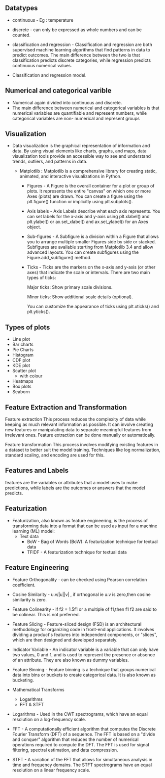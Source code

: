 ## Datatypes
- continuous - Eg : temperature
- discrete - can only be expressed as whole numbers and can be counted.
- classification and regression - Classification and regression are both supervised machine learning algorithms that find patterns in data to predict outcomes. The main                                          difference between the two is that classification predicts discrete categories, while regression predicts continuous numerical values.

- Classification and regression model.
  
## Numerical and categorical varible
- Numerical again divided into continuous and discrete.
- The main difference between numerical and categorical variables is that numerical variables are quantifiable and represent numbers, while categorical variables are non-        numerical and represent groups

## Visualization
- Data visualization is the graphical representation of information and data. By using visual elements like charts, graphs, and maps, data visualization tools provide an         accessible way to see and understand trends, outliers, and patterns in data.
  
  - Matplotlib : Matplotlib is a comprehensive library for creating static, animated, and interactive visualizations in Python.
    
     - Figures - A Figure is the overall container for a plot or group of plots.
                    It represents the entire "canvas" on which one or more Axes (plots) are drawn.
                   You can create a figure using the plt.figure() function or implicitly using plt.subplots().
       
     - Axis labels - Axis Labels describe what each axis represents.
                     You can set labels for the x-axis and y-axis using plt.xlabel() and plt.ylabel() or ax.set_xlabel() and ax.set_ylabel() for an Axes object.

     - Sub-figures - A Subfigure is a division within a Figure that allows you to arrange multiple smaller Figures side by side or stacked.
                     Subfigures are available starting from Matplotlib 3.4 and allow advanced layouts.
                     You can create subfigures using the Figure.add_subfigure() method.

     - Ticks - Ticks are the markers on the x-axis and y-axis (or other axes) that indicate the scale or intervals.
               There are two main types of ticks:

       Major ticks: Show primary scale divisions.
    
       Minor ticks: Show additional scale details (optional).

       You can customize the appearance of ticks using plt.xticks() and plt.yticks().

## Types of plots
   - Line plot
   - Bar charts
   - Pie Charts
   - Histogram
   - CDF plot
   - KDE plot
   - Scatter plot
      - with colour
   - Heatmaps
   - Box plots
- Seaborn

## Feature Extraction and Transformation
Feature extraction
This process reduces the complexity of data while keeping as much relevant information as possible. It can involve creating new features or manipulating data to separate meaningful features from irrelevant ones. Feature extraction can be done manually or automatically. 

Feature transformation
This process involves modifying existing features in a dataset to better suit the model training. Techniques like log normalization, standard scaling, and encoding are used for this. 


## Features and Labels 
features are the variables or attributes that a model uses to make predictions, while labels are the outcomes or answers that the model predicts.

## Featurization 
- Featurization, also known as feature engineering, is the process of transforming data into a format that can be used as input for a machine learning (ML) model: 
   - Text data
      - BoW - Bag of Words (BoW): A featurization technique for textual data
      - TFIDF - A featurization technique for textual data 

## Feature Engineering
- Feature Orthogonality - can be checked using Pearson correlation coefficient.
- Cosine Similarity - u.v/|u||v| , if orthogonal ie u.v is zero,then cosine similarity is zero.
- Feature Colinearity - if f2 = 1.5f1 or a multiple of f1,then f1 f2 are said to be colinear. This is not preferred.
- Feature Slicing - Feature-sliced design (FSD) is an architectural methodology for organizing code in front-end applications. It involves dividing a product's features into                       independent components, or "slices", which are then designed and developed separately. 
- Indicator Variable - An indicator variable is a variable that can only have two values, 0 and 1, and is used to represent the presence or absence of an attribute. They are                          also known as dummy variables. 
- Feature Binning - Feature binning is a technique that groups numerical data into bins or buckets to create categorical data. It is also known as bucketing.
- Mathematical Transforms
   - Logarithms
   - FFT & STFT 

- Logarithms - Used in the CWT spectrograms, which have an equal resolution on a log-frequency scale. 

- FFT - A computationally efficient algorithm that computes the Discrete Fourier Transform (DFT) of a sequence. The FFT is based on a "divide and conquer" algorithm that               reduces the number of numerical operations required to compute the DFT. The FFT is used for signal filtering, spectral estimation, and data compression.

- STFT - A variation of the FFT that allows for simultaneous analysis in time and frequency domains. The STFT spectrograms have an equal resolution on a linear frequency scale.
